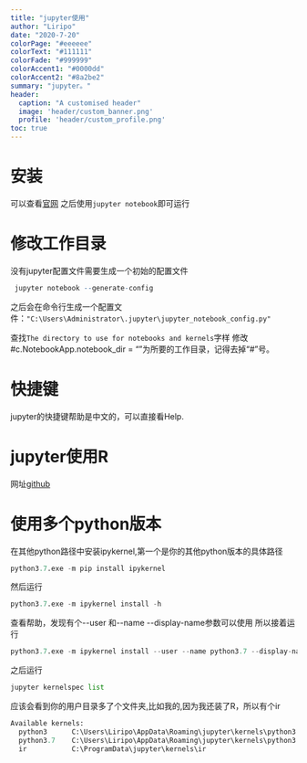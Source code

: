 ```yaml
---
title: "jupyter使用"
author: "Liripo"
date: "2020-7-20"
colorPage: "#eeeeee"
colorText: "#111111"
colorFade: "#999999"
colorAccent1: "#0000dd"
colorAccent2: "#8a2be2"
summary: "jupyter。"
header:
  caption: "A customised header"
  image: 'header/custom_banner.png'
  profile: 'header/custom_profile.png'
toc: true
---
```


# 安装
可以查看[官网](https://jupyter.org/)
之后使用`jupyter notebook`即可运行

# 修改工作目录
没有jupyter配置文件需要生成一个初始的配置文件
```r
 jupyter notebook --generate-config
```
 之后会在命令行生成一个配置文件：`"C:\Users\Administrator\.jupyter\jupyter_notebook_config.py"`

 查找`The directory to use for notebooks and kernels`字样
 修改#c.NotebookApp.notebook_dir = “”为所要的工作目录，记得去掉“#”号。

 # 快捷键
jupyter的快捷键帮助是中文的，可以直接看Help.

# jupyter使用R
网址[github](https://github.com/IRkernel/IRkernel)

# 使用多个python版本

在其他python路径中安装ipykernel,第一个是你的其他python版本的具体路径
```python
python3.7.exe -m pip install ipykernel
```
然后运行
```python
python3.7.exe -m ipykernel install -h
```
查看帮助，发现有个--user 和--name --display-name参数可以使用
所以接着运行
```python
python3.7.exe -m ipykernel install --user --name python3.7 --display-name python3.7
```
之后运行
```python
jupyter kernelspec list
```
应该会看到你的用户目录多了个文件夹,比如我的,因为我还装了R，所以有个ir
```python
Available kernels:
  python3      C:\Users\Liripo\AppData\Roaming\jupyter\kernels\python3
  python3.7    C:\Users\Liripo\AppData\Roaming\jupyter\kernels\python3.7
  ir           C:\ProgramData\jupyter\kernels\ir
```
